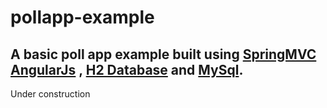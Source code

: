 # pollapp-example

## A basic poll app example built using [SpringMVC](https://spring.io/) [AngularJs](https://angularjs.org/) , [H2 Database](http://www.h2database.com) and [MySql](http://www.mysql.com/).
 
 
 

  
  Under construction
  
